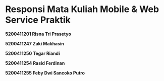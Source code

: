 # Responsi Mata Kuliah Mobile & Web Service Praktik

**5200411201 Risna Tri Prasetyo**

**5200411247 Zaki Makhasin**

**5200411250 Tegar Riandi**

**5200411254 Rasid Ferdinan**

**5200411255 Feby Dwi Sancoko Putro**
